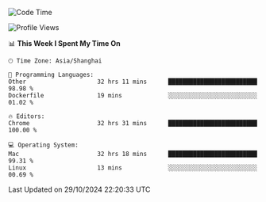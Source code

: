 <!--START_SECTION:waka-->
![Code Time](http://img.shields.io/badge/Code%20Time-2%2C927%20hrs%2049%20mins-blue)

![Profile Views](http://img.shields.io/badge/Profile%20Views-0-blue)

📊 **This Week I Spent My Time On** 

```text
🕑︎ Time Zone: Asia/Shanghai

💬 Programming Languages: 
Other                    32 hrs 11 mins      █████████████████████████   98.98 % 
Dockerfile               19 mins             ░░░░░░░░░░░░░░░░░░░░░░░░░   01.02 % 

🔥 Editors: 
Chrome                   32 hrs 31 mins      █████████████████████████   100.00 % 

💻 Operating System: 
Mac                      32 hrs 18 mins      █████████████████████████   99.31 % 
Linux                    13 mins             ░░░░░░░░░░░░░░░░░░░░░░░░░   00.69 % 
```


 Last Updated on 29/10/2024 22:20:33 UTC
<!--END_SECTION:waka-->